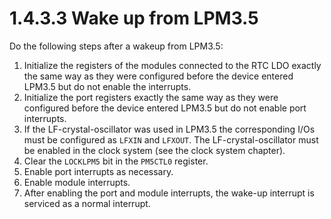 # 1.4.3.3 Wake up from LPM3.5

Do the following steps after a wakeup from LPM3.5:

1. Initialize the registers of the modules connected to the RTC LDO exactly the same way as they were configured before
   the device entered LPM3.5 but do not enable the interrupts.
1. Initialize the port registers exactly the same way as they were configured before the device entered LPM3.5 but do
   not enable port interrupts.
1. If the LF-crystal-oscillator was used in LPM3.5 the corresponding I/Os must be configured as `LFXIN` and `LFXOUT`.
   The LF-crystal-oscillator must be enabled in the clock system (see the clock system chapter).
1. Clear the `LOCKLPM5` bit in the `PM5CTL0` register.
1. Enable port interrupts as necessary.
1. Enable module interrupts.
1. After enabling the port and module interrupts, the wake-up interrupt is serviced as a normal interrupt.

